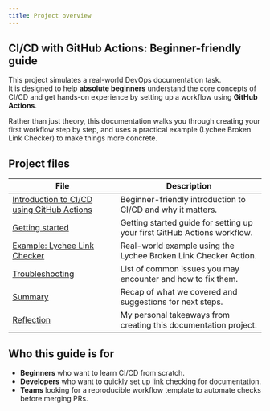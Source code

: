 ```yaml
---
title: Project overview
---
```



## CI/CD with GitHub Actions: Beginner-friendly guide  

This project simulates a real-world DevOps documentation task.  
It is designed to help **absolute beginners** understand the core concepts of CI/CD and get hands-on experience by setting up a workflow using **GitHub Actions**.   

Rather than just theory, this documentation walks you through creating your first workflow step by step, and uses a practical example (Lychee Broken Link Checker) to make things more concrete.  



## Project files  

| File               | Description |
|--------------------|-------------|
| [Introduction to CI/CD using GitHub Actions](./overview.md)      | Beginner-friendly introduction to CI/CD and why it matters. |
| [Getting started](./setup.md)         | Getting started guide for setting up your first GitHub Actions workflow. |
| [Example: Lychee Link Checker](./step-by-step.md)  | Real-world example using the Lychee Broken Link Checker Action. |
| [Troubleshooting](./troubleshooting.md) | List of common issues you may encounter and how to fix them. |
| [Summary](./summary.md)       | Recap of what we covered and suggestions for next steps. |
| [Reflection](./reflection.md)  | My personal takeaways from creating this documentation project. |



## Who this guide is for  

- **Beginners** who want to learn CI/CD from scratch.  
- **Developers** who want to quickly set up link checking for documentation.  
- **Teams** looking for a reproducible workflow template to automate checks before merging PRs.  
